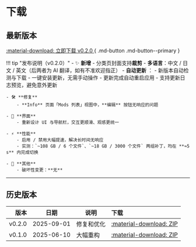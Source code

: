 # 下载

## 最新版本

[ :material-download: 立即下载 v0.2.0 ](files/mods-locker-v0.2.0.zip){ .md-button .md-button--primary }
<!-- [查看校验信息](#校验与完整性){ .md-button } -->

!!! tip "发布说明（v0.2.0）"
    - ✨ **新增**
        - 分类页封面支持**裁剪**
        - **多语言**：中文 / 日文 / 英文（后两者为 AI 翻译，如有不准欢迎指正）
        - **自动更新** ：
            - 新版本自动检测与下载
            - 一键安装更新，无需手动操作
            - 更新完成自动重启应用
            - 支持更新日志预览，避免意外更新

    - 🛠️ **修复**
        - **Info** 页面「Mods 列表」视图中，**编辑** 按钮无响应的问题

    - 🎨 **界面**
        - 重新设计 UI 与导航栏，交互更顺滑、观感更统一

    - ⚡ **性能**
        - 启用 / 禁用大幅提速，解决长时间无响应
        - 实测：`~108 GB / 6 个文件`、`~18 GB / 3000 个文件` 两组补丁，均在 **≈5 s** 内完成切换

    - 🔧 **其他**
        - 破坏性变更：**无**  

---

## 历史版本

| 版本 | 日期 | 说明 | 下载 |
|---:|:---:|---|:---|
| v0.2.0 | 2025-09-01 | 修复和优化 | [:material-download: ZIP](files/mods-locker-0.2.0.zip) |
| v0.1.0 | 2025-06-10 | 大幅重构 | [:material-download: ZIP](files/mods-locker-0.1.0.zip) |






